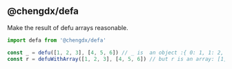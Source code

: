 ## @chengdx/defa
Make the result of defu arrays reasonable.

```ts
import defa from '@chengdx/defa'

const _ = defu([1, 2, 3], [4, 5, 6]) // _ is  an object :{ 0: 1, 1: 2, 2: 3 }
const r = defuWithArray([1, 2, 3], [4, 5, 6]) // but r is an array: [1, 2, 3]
```
